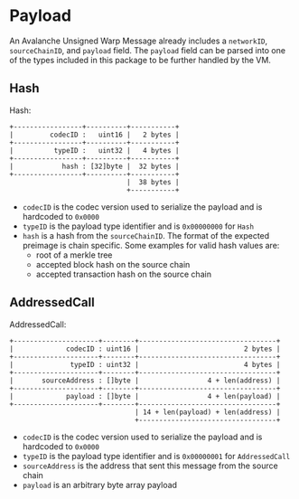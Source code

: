 # Payload

An Avalanche Unsigned Warp Message already includes a `networkID`, `sourceChainID`, and `payload` field. The `payload` field can be parsed into one of the types included in this package to be further handled by the VM.

## Hash

Hash:
```
+-----------------+----------+-----------+
|         codecID :   uint16 |   2 bytes |
+-----------------+----------+-----------+
|          typeID :   uint32 |   4 bytes |
+-----------------+----------+-----------+
|            hash : [32]byte |  32 bytes |
+-----------------+----------+-----------+
                             |  38 bytes |
                             +-----------+
```

- `codecID` is the codec version used to serialize the payload and is hardcoded to `0x0000`
- `typeID` is the payload type identifier and is `0x00000000` for `Hash`
- `hash` is a hash from the `sourceChainID`. The format of the expected preimage is chain specific. Some examples for valid hash values are:
  - root of a merkle tree
  - accepted block hash on the source chain
  - accepted transaction hash on the source chain

## AddressedCall

AddressedCall:
```
+---------------------+--------+----------------------------------+
|             codecID : uint16 |                          2 bytes |
+---------------------+--------+----------------------------------+
|              typeID : uint32 |                          4 bytes |
+---------------------+--------+----------------------------------+
|       sourceAddress : []byte |                 4 + len(address) |
+---------------------+--------+----------------------------------+
|             payload : []byte |                 4 + len(payload) |
+---------------------+--------+----------------------------------+
                               | 14 + len(payload) + len(address) |
                               +----------------------------------+
```

- `codecID` is the codec version used to serialize the payload and is hardcoded to `0x0000`
- `typeID` is the payload type identifier and is `0x00000001` for `AddressedCall`
- `sourceAddress` is the address that sent this message from the source chain
- `payload` is an arbitrary byte array payload
